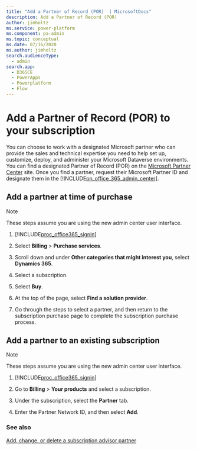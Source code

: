 ```yaml
---
title: "Add a Partner of Record (POR)  | MicrosoftDocs"
description: Add a Partner of Record (POR)
author: jimholtz
ms.service: power-platform
ms.component: pa-admin
ms.topic: conceptual
ms.date: 07/16/2020
ms.author: jimholtz
search.audienceType: 
  - admin
search.app:
  - D365CE
  - PowerApps
  - Powerplatform
  - Flow
---
```

# Add a Partner of Record (POR) to your subscription

You can choose to work with a designated Microsoft partner who can provide the sales and technical expertise you need to help set up, customize, deploy, and administer your Microsoft Dataverse environments. You can find a designated Partner of Record (POR) on the [Microsoft Partner Center](https://partnercenter.microsoft.com/pcv/register/joinnow/enrollmentWelcome/valueaddedreseller) site. Once you find a partner, request their Microsoft Partner ID and designate them in the [!INCLUDE[pn_office_365_admin_center](../includes/pn-office-365-admin-center.md)].  
  
## Add a partner at time of purchase  

> [!NOTE]
> These steps assume you are using the new admin center user interface.
  
1. [!INCLUDE[proc_office365_signin](../includes/proc-office365-signin.md)]  
  
2. Select **Billing** > **Purchase services**.  
  
3. Scroll down and under **Other categories that might interest you**, select **Dynamics 365**.

4. Select a subscription.

5. Select **Buy**.
  
6. At the top of the page, select **Find a solution provider**. 

7. Go through the steps to select a partner, and then return to the subscription purchase page to complete the subscription purchase process.
  
## Add a partner to an existing subscription  
  
> [!NOTE]
> These steps assume you are using the new admin center user interface.

1. [!INCLUDE[proc_office365_signin](../includes/proc-office365-signin.md)]  
  
2. Go to **Billing** > **Your products** and select a subscription.  
  
3. Under the subscription, select the **Partner** tab.
  
4. Enter the Partner Network ID, and then select **Add**.
  
### See also  
 [Add, change, or delete a subscription advisor partner](https://support.office.com/article/Add-change-or-delete-a-subscription-advisor-partner-f86e8177-936e-491e-9024-44dea2b296ff)   

